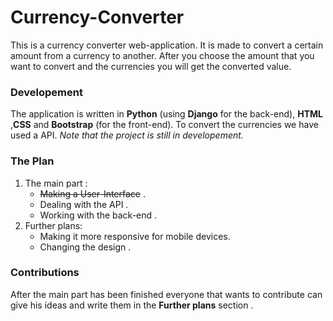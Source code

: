 # Currency-Converter
This is a currency converter web-application. It is made to convert a certain amount from a currency to another. After you choose the amount that you want to convert and the currencies you will get the converted value.

### Developement
The application is written in **Python** (using **Django** for the back-end), **HTML** ,**CSS** and **Bootstrap** (for the front-end). To convert the currencies we have used a API. _Note that the project is still in developement._

### The Plan
1. The main part :
    * ~~Making a User-Interface~~ .
    * Dealing with the API .
    * Working with the back-end .
2. Further plans:
    * Making it more responsive for mobile devices.
     * Changing the design .

### Contributions 
After the main part has been finished everyone that wants to contribute can give his ideas and write them in the **Further plans** section .
  
